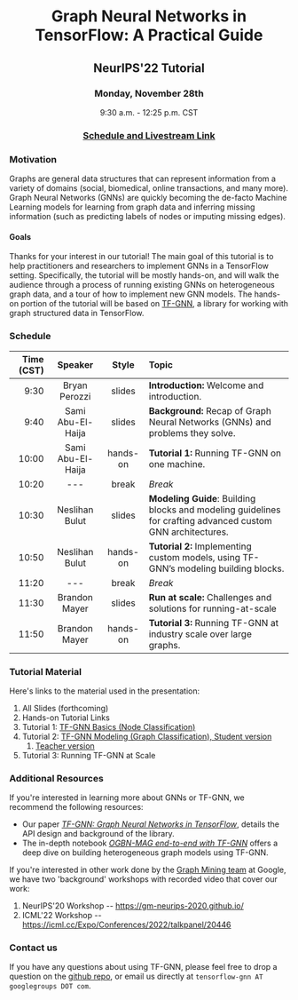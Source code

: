 # <p align="center"> Graph Neural Networks in TensorFlow: A Practical Guide </p>

## <p align="center">**NeurIPS'22 Tutorial**</p>
### <p align="center">Monday, November 28th</p>
<p align="center">9:30 a.m. - 12:25 p.m. CST</p>
<h3 align="center"> <a href=https://neurips.cc/Expo/Conferences/2022/workshop/63090>Schedule and Livestream Link</a></h3>

### Motivation

Graphs are general data structures that can represent information from a variety
of domains (social, biomedical, online transactions, and many more). Graph
Neural Networks (GNNs) are quickly becoming the de-facto Machine Learning models
for learning from graph data and inferring missing information (such as
predicting labels of nodes or imputing missing edges).

#### Goals

Thanks for your interest in our tutorial! The main goal of this tutorial is to
help practitioners and researchers to implement GNNs in a TensorFlow setting.
Specifically, the tutorial will be mostly hands-on, and will walk the audience
through a process of running existing GNNs on heterogeneous graph data, and a
tour of how to implement new GNN models. The hands-on portion of the tutorial
will be based on [TF-GNN](https://github.com/tensorflow/gnn), a library for
working with graph structured data in TensorFlow.

### Schedule

| Time (CST)  | Speaker            | Style    | Topic  |
| ----------: |:---------------:   | :-----:  | :----- |
| 9:30        | Bryan Perozzi      | slides   | **Introduction:** Welcome and introduction. |
| 9:40        | Sami Abu-El-Haija  | slides   | **Background:** Recap of Graph Neural Networks (GNNs) and problems they solve.  |
| 10:00       | Sami Abu-El-Haija  | hands-on | **Tutorial 1:** Running TF-GNN on one machine. |
| 10:20       | ---  | break    | *Break*  |
| 10:30       | Neslihan Bulut     | slides   | **Modeling Guide**: Building blocks and modeling guidelines for crafting advanced custom GNN architectures. |
| 10:50       | Neslihan Bulut     | hands-on | **Tutorial 2:** Implementing custom models, using TF-GNN’s modeling building blocks. |
| 11:20       | --- | break    | *Break*  |
| 11:30       | Brandon Mayer      | slides   | **Run at scale:** Challenges and solutions for running-at-scale |
| 11:50       | Brandon Mayer      | hands-on | **Tutorial 3:** Running TF-GNN at industry scale over large graphs. |

### Tutorial Material

Here's links to the material used in the presentation:

1.  All Slides (forthcoming)
2.  Hands-on Tutorial Links
  1.  Tutorial 1: [TF-GNN Basics (Node Classification)](https://github.com/tensorflow/gnn/blob/main/examples/tutorials/neurips_2022/code_tutorial_1_tfgnn_single_machine.ipynb)
  2.  Tutorial 2: [TF-GNN Modeling (Graph Classification), Student version](https://github.com/tensorflow/gnn/blob/main/examples/tutorials/neurips_2022/neurips_student_tfgnn_graph_classification_mutag.ipynb)
      1. [Teacher version](https://github.com/tensorflow/gnn/blob/main/examples/tutorials/neurips_2022/neurips_teacher_tfgnn_graph_classification_mutag.ipynb)
  3.  Tutorial 3: Running TF-GNN at Scale

### Additional Resources

If you're interested in learning more about GNNs or TF-GNN, we recommend the
following resources:

-   Our paper
    [*TF-GNN: Graph Neural Networks in TensorFlow*](https://arxiv.org/pdf/2207.03522.pdf),
    details the API design and background of the library.
-   The in-depth notebook
    [*OGBN-MAG end-to-end with TF-GNN*](https://github.com/tensorflow/gnn/blob/main/examples/notebooks/ogbn_mag_e2e.ipynb)
    offers a deep dive on building heterogeneous graph models using TF-GNN.

If you're interested in other work done by the
[Graph Mining team](https://research.google/teams/graph-mining/) at Google, we
have two 'background' workshops with recorded video that cover our work:

1.  NeurIPS'20 Workshop -- https://gm-neurips-2020.github.io/
2.  ICML'22 Workshop -- https://icml.cc/Expo/Conferences/2022/talkpanel/20446

### Contact us

If you have any questions about using TF-GNN, please feel free to drop a
question on the [github repo](), or email us directly at `tensorflow-gnn AT
googlegroups DOT com`.
